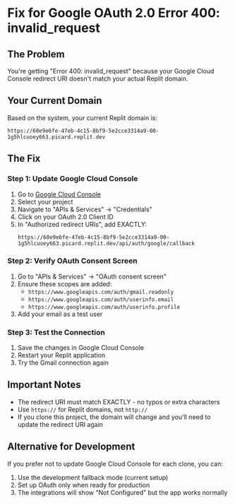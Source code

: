 # Fix for Google OAuth 2.0 Error 400: invalid_request

## The Problem
You're getting "Error 400: invalid_request" because your Google Cloud Console redirect URI doesn't match your actual Replit domain.

## Your Current Domain
Based on the system, your current Replit domain is:
```
https://60e9e6fe-47eb-4c15-8bf9-5e2cce3314a9-00-1g5hlcuoey663.picard.replit.dev
```

## The Fix

### Step 1: Update Google Cloud Console
1. Go to [Google Cloud Console](https://console.cloud.google.com/)
2. Select your project
3. Navigate to "APIs & Services" → "Credentials"
4. Click on your OAuth 2.0 Client ID
5. In "Authorized redirect URIs", add EXACTLY:
   ```
   https://60e9e6fe-47eb-4c15-8bf9-5e2cce3314a9-00-1g5hlcuoey663.picard.replit.dev/api/auth/google/callback
   ```

### Step 2: Verify OAuth Consent Screen
1. Go to "APIs & Services" → "OAuth consent screen"
2. Ensure these scopes are added:
   - `https://www.googleapis.com/auth/gmail.readonly`
   - `https://www.googleapis.com/auth/userinfo.email`
   - `https://www.googleapis.com/auth/userinfo.profile`
3. Add your email as a test user

### Step 3: Test the Connection
1. Save the changes in Google Cloud Console
2. Restart your Replit application
3. Try the Gmail connection again

## Important Notes
- The redirect URI must match EXACTLY - no typos or extra characters
- Use `https://` for Replit domains, not `http://`
- If you clone this project, the domain will change and you'll need to update the redirect URI again

## Alternative for Development
If you prefer not to update Google Cloud Console for each clone, you can:
1. Use the development fallback mode (current setup)
2. Set up OAuth only when ready for production
3. The integrations will show "Not Configured" but the app works normally